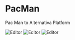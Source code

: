 PacMan
======

Pac Man to Alternativa Platform


![Editor](http://i4.imageban.ru/out/2014/05/12/74a7e0157ca21ad665a2fea083528048.jpg)
![Editor](http://i6.imageban.ru/out/2014/05/12/095af3f2b29b22ea27ff13699cb35b7b.jpg)
![Editor](http://i6.imageban.ru/out/2014/05/12/544127fe95f8b2a5ee68011b7fc4f673.jpg)
